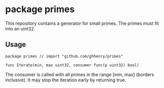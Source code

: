 # package primes

This repository contains a generator for small primes.
The primes must fit into an uint32.

## Usage

    package primes // import "github.com/ghhenry/primes"

    func Iterate(min, max uint32, consumer func(p uint32) bool)

The consumer is called with all primes in the range [min, max] (borders inclusive).
It may stop the iteration early by returning true.
